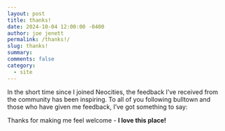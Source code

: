 ```yaml
---
layout: post
title: thanks!
date: 2024-10-04 12:00:00 -0400
author: joe jenett
permalink: /thanks!/
slug: thanks!
summary: 
comments: false
category: 
  - site
---
```

<p>
In the short time since I joined Neocities, the feedback I’ve received from the community has been inspiring. To all of you following bulltown and those who have given me feedback, I’ve got something to say:
</p>
<p>
	Thanks for making me feel welcome - <strong>I love this place!</strong>
</p>


<!--
<a href="https://brid.gy/publish/mastodon"></a>
-->
